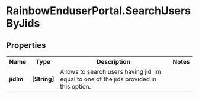 # RainbowEnduserPortal.SearchUsersByJids

## Properties

Name | Type | Description | Notes
------------ | ------------- | ------------- | -------------
**jidIm** | **[String]** | Allows to search users having jid_im equal to one of the jids provided in this option. | 


